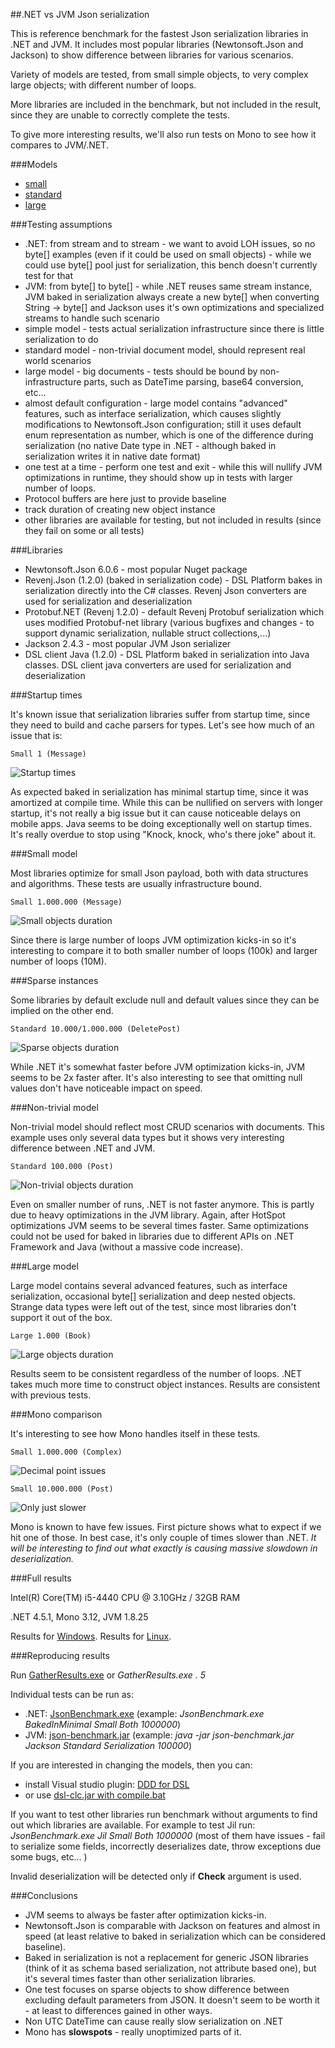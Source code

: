 ##.NET vs JVM Json serialization

This is reference benchmark for the fastest Json serialization libraries in .NET and JVM. It includes most popular libraries (Newtonsoft.Json and Jackson) to show difference between libraries for various scenarios.

Variety of models are tested, from small simple objects, to very complex large objects; with different number of loops.

More libraries are included in the benchmark, but not included in the result, since they are unable to correctly complete the tests.

To give more interesting results, we'll also run tests on Mono to see how it compares to JVM/.NET.

###Models

 * [small](Benchmark/SmallObjects.dsl)
 * [standard](Benchmark/StandardObjects.dsl)
 * [large](Benchmark/LargeObjects.dsl)
 
###Testing assumptions

 * .NET: from stream and to stream - we want to avoid LOH issues, so no byte[] examples (even if it could be used on small objects) - while we could use byte[] pool just for serialization, this bench doesn't currently test for that
 * JVM: from byte[] to byte[] - while .NET reuses same stream instance, JVM baked in serialization always create a new byte[] when converting String -> byte[] and Jackson uses it's own optimizations and specialized streams to handle such scenario
 * simple model - tests actual serialization infrastructure since there is little serialization to do
 * standard model - non-trivial document model, should represent real world scenarios
 * large model - big documents - tests should be bound by non-infrastructure parts, such as DateTime parsing, base64 conversion, etc...
 * almost default configuration - large model contains "advanced" features, such as interface serialization, which causes slightly modifications to Newtonsoft.Json configuration; still it uses default enum representation as number, which is one of the difference during serialization (no native Date type in .NET - although baked in serialization writes it in native date format)
 * one test at a time - perform one test and exit - while this will nullify JVM optimizations in runtime, they should show up in tests with larger number of loops.
 * Protocol buffers are here just to provide baseline
 * track duration of creating new object instance
 * other libraries are available for testing, but not included in results (since they fail on some or all tests)

###Libraries

 * Newtonsoft.Json 6.0.6 - most popular Nuget package
 * Revenj.Json (1.2.0) (baked in serialization code) - DSL Platform bakes in serialization directly into the C# classes. Revenj Json converters are used for serialization and deserialization 
 * Protobuf.NET (Revenj 1.2.0) - default Revenj Protobuf serialization which uses modified Protobuf-net library (various bugfixes and changes - to support dynamic serialization, nullable struct collections,...)
 * Jackson 2.4.3 - most popular JVM Json serializer
 * DSL client Java (1.2.0) - DSL Platform baked in serialization into Java classes. DSL client java converters are used for serialization and deserialization
 
###Startup times

It's known issue that serialization libraries suffer from startup time, since they need to build and cache parsers for types.
Let's see how much of an issue that is:

    Small 1 (Message)

![Startup times](results/startup-times.png)

As expected baked in serialization has minimal startup time, since it was amortized at compile time. While this can be nullified on servers with longer startup, it's not really a big issue but it can cause noticeable delays on mobile apps. Java seems to be doing exceptionally well on startup times. It's really overdue to stop using "Knock, knock, who's there joke" about it.

###Small model

Most libraries optimize for small Json payload, both with data structures and algorithms. These tests are usually infrastructure bound.

    Small 1.000.000 (Message)

![Small objects duration](results/small-objects.png)

Since there is large number of loops JVM optimization kicks-in so it's interesting to compare it to both smaller number of loops (100k) and larger number of loops (10M).

###Sparse instances

Some libraries by default exclude null and default values since they can be implied on the other end.

    Standard 10.000/1.000.000 (DeletePost)

![Sparse objects duration](results/sparse-objects.png)

While .NET it's somewhat faster before JVM optimization kicks-in, JVM seems to be 2x faster after. It's also interesting to see that omitting null values don't have noticeable impact on speed.

###Non-trivial model

Non-trivial model should reflect most CRUD scenarios with documents. This example uses only several data types but it shows very interesting difference between .NET and JVM.

    Standard 100.000 (Post)

![Non-trivial objects duration](results/non-trivial-objects.png)

Even on smaller number of runs, .NET is not faster anymore. This is partly due to heavy optimizations in the JVM library. Again, after HotSpot optimizations JVM seems to be several times faster. Same optimizations could not be used for baked in libraries due to different APIs on .NET Framework and Java (without a massive code increase).

###Large model

Large model contains several advanced features, such as interface serialization, occasional byte[] serialization and deep nested objects. Strange data types were left out of the test, since most libraries don't support it out of the box.

    Large 1.000 (Book)

![Large objects duration](results/large-objects.png)

Results seem to be consistent regardless of the number of loops. .NET takes much more time to construct object instances. Results are consistent with previous tests.

###Mono comparison

It's interesting to see how Mono handles itself in these tests.

    Small 1.000.000 (Complex)

![Decimal point issues](results/mono-small-complex.png)

    Small 10.000.000 (Post)

![Only just slower](results/mono-small-post.png)

Mono is known to have few issues. First picture shows what to expect if we hit one of those. In best case, it's only couple of times slower than .NET. *It will be interesting to find out what exactly is causing massive slowdown in deserialization.*

###Full results

Intel(R) Core(TM) i5-4440 CPU @ 3.10GHz / 32GB RAM

.NET 4.5.1, Mono 3.12, JVM 1.8.25

Results for [Windows](results/results-windows.xlsx).
Results for [Linux](results/results-linux.xlsx).

###Reproducing results

Run [GatherResults.exe](app/GatherResults.exe) or *GatherResults.exe . 5*

Individual tests can be run as:

 * .NET: [JsonBenchmark.exe](app/JsonBenchmark.exe) (example: *JsonBenchmark.exe BakedInMinimal Small Both 1000000*)
 * JVM: [json-benchmark.jar](app/json-benchmark.jar) (example: *java -jar json-benchmark.jar Jackson Standard Serialization 100000*) 

If you are interested in changing the models, then you can:

 * install Visual studio plugin: [DDD for DSL](https://visualstudiogallery.msdn.microsoft.com/5b8a140c-5c84-40fc-a551-b255ba7676f4)
 * or use [dsl-clc.jar with compile.bat](Benchmark/compile.bat)

If you want to test other libraries run benchmark without arguments to find out which libraries are available. For example to test Jil run: *JsonBenchmark.exe Jil Small Both 1000000* (most of them have issues - fail to serialize some fields, incorrectly deserializes date, throw exceptions due some bugs, etc... )

Invalid deserialization will be detected only if **Check** argument is used.

###Conclusions

* JVM seems to always be faster after optimization kicks-in.
* Newtonsoft.Json is comparable with Jackson on features and almost in speed (at least relative to baked in serialization which can be considered baseline).
* Baked in serialization is not a replacement for generic JSON libraries (think of it as schema based serialization, not attribute based one), but it's several times faster than other serialization libraries.
* One test focuses on sparse objects to show difference between excluding default parameters from JSON. It doesn't seem to be worth it - at least to differences gained in other ways.
* Non UTC DateTime can cause really slow serialization on .NET
* Mono has **slowspots** - really unoptimized parts of it.
